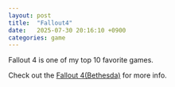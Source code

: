 ```yaml
---
layout: post
title:  "Fallout4"
date:   2025-07-30 20:16:10 +0900
categories: game
---
```

Fallout 4 is one of my top 10 favorite games.

Check out the [Fallout 4(Bethesda)][fallout4-bethesda] for more info.

[fallout4-bethesda]: https://fallout.bethesda.net/en/games/fallout-4
[fallout4-wikipedia]: https://en.wikipedia.org/wiki/Fallout_4
[fallout4-steam]: https://store.steampowered.com/app/377160/Fallout_4/
